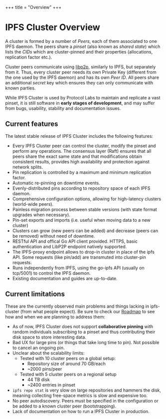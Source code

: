 +++
title = "Overview"
+++

# IPFS Cluster Overview

A cluster is formed by a number of *Peers*, each of them associated to one IPFS daemon. The peers share a *pinset* (also known as *shared state*) which lists the *CIDs* which are cluster-pinned and their properties (allocations, replication factor etc.).

Cluster peers communicate using [libp2p](https://libp2p.io), similarly to IPFS, but separately from it. Thus, every cluster peer needs its own Private Key (different from the one used by the IPFS daemon) and has its own *Peer ID*. All peers share an additional *secret* key which ensures they can only communicate with known parties.

While IPFS Cluster is used by Protocol Labs to maintain and replicate a vast pinset, it is still software in **early stages of development**, and may suffer from bugs, usability, stability and documentation issues.

## Current features

The latest stable release of IPFS Cluster includes the following features:

* Every IPFS Cluster peer can control the cluster, modify the pinset and perform any operations. The consensus layer (Raft) ensures that all peers share the exact same state and that modifications obtain consistent results, provides high availability and protection against network splits.
* Pin replication is controlled by a maximum and minimum replication factor.
* Automatic re-pinning on downtime events.
* Evenly-distributed pins according to repository space of each IPFS daemon.
* Comprehensive configuration options, allowing for high-latency clusters (world-wide peers).
* Painless migration process between stable versions (with state format upgrades when necessary).
* Pin-set exports and imports (i.e. useful when moving data to a new cluster)
* Clusters can grow (new peers can be added) and decrease (peers can be removed) without need of downtime.
* RESTful API and offical Go API client provided. HTTPS, basic authentication and LibP2P endpoint natively supported.
* The IPFS-proxy endpoint allows to drop-in cluster in place of the ipfs API. Some requests (like pin/add) are transmuted into cluster-pin requests.
* Runs independently from IPFS, using the go-ipfs API (usually on tcp/5001) to control the IPFS daemon.
* Existing documentation and guides are up-to-date.

## Current limitations

These are the currently observed main problems and things lacking in ipfs-cluster (from what people expect). Be sure to check our [Roadmap](/roadmap) to see how and when we are planning to address them:

* As of now, IPFS Cluster does not support **collaborative pinning** with random individuals subscribing to a pinset and thus contributing their disk space to store interesting data.
* Bad UX for large pins (or things that take long time to pin). Not possible to cancel an ongoing pin.
* Unclear about the scalability limits:
  * Tested with 10 cluster peers on a global setup:
    * Repository size of around 70 GB/each
    * ~2000 pins/peer
  * Tested with 5 cluster peers on a regional setup
    * 44 TB disk
    * ~2400 entries in pinset
* `ipfs repo stat` is very slow on large repositories and hammers the disk, meaning collecting free-space metrics is slow and expensive too.
* No peer autodiscovery. Peers must be specified in the configuration or be added to a known cluster peer (bootstrapping).
* Lack of documentation on how to run a IPFS Cluster in production.
